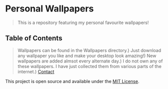 # Personal Wallpapers
> This is a repository featuring my personal favourite wallpapers!



## Table of Contents
> Wallpapers can be found in the Wallpapers directory.)
> Just download any wallpaper you like and make your desktop look amazing!)
> New wallpapers are added almsot every alternate day.)
> I do not own any of these wallpapers. I have just collected them from various parts of the internet.)
> [Contact](mailto:admin@cloudhadoop.com)



This project is open source and available under the [MIT License](https://www.mit.edu/~amini/LICENSE.md).



